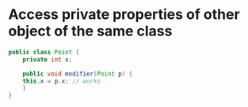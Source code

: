 # Access private properties of other object of the same class



```java
public class Point {
    private int x;

    public void modifier(Point p) {
	this.x = p.x; // works
    }
}
```

